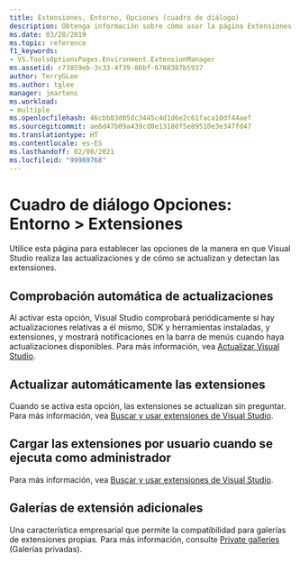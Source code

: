 ```yaml
---
title: Extensiones, Entorno, Opciones (cuadro de diálogo)
description: Obtenga información sobre cómo usar la página Extensiones de la sección Entorno para establecer opciones sobre cómo realiza Visual Studio las actualizaciones y cómo se actualizan y detectan las extensiones.
ms.date: 03/28/2019
ms.topic: reference
f1_keywords:
- VS.ToolsOptionsPages.Environment.ExtensionManager
ms.assetid: c73859eb-3c33-4f39-86bf-6788387b5937
author: TerryGLee
ms.author: tglee
manager: jmartens
ms.workload:
- multiple
ms.openlocfilehash: 46cbb03d05dc3445c4d1d6e2c61faca10df44aef
ms.sourcegitcommit: ae6d47b09a439cd0e13180f5e89510e3e347fd47
ms.translationtype: HT
ms.contentlocale: es-ES
ms.lasthandoff: 02/08/2021
ms.locfileid: "99969768"
---
```

# <a name="options-dialog-box-environment--extensions"></a>Cuadro de diálogo Opciones: Entorno \> Extensiones

Utilice esta página para establecer las opciones de la manera en que Visual Studio realiza las actualizaciones y de cómo se actualizan y detectan las extensiones.

## <a name="automatically-check-for-updates"></a>Comprobación automática de actualizaciones

Al activar esta opción, Visual Studio comprobará periódicamente si hay actualizaciones relativas a él mismo, SDK y herramientas instaladas, y extensiones, y mostrará notificaciones en la barra de menús cuando haya actualizaciones disponibles. Para más información, vea [Actualizar Visual Studio](../../install/update-visual-studio.md).

## <a name="automatically-update-extensions"></a>Actualizar automáticamente las extensiones

Cuando se activa esta opción, las extensiones se actualizan sin preguntar. Para más información, vea [Buscar y usar extensiones de Visual Studio](../../ide/finding-and-using-visual-studio-extensions.md).

## <a name="load-per-user-extensions-when-running-as-administrator"></a>Cargar las extensiones por usuario cuando se ejecuta como administrador

Para más información, vea [Buscar y usar extensiones de Visual Studio](../../ide/finding-and-using-visual-studio-extensions.md).

## <a name="additional-extension-galleries"></a>Galerías de extensión adicionales

Una característica empresarial que permite la compatibilidad para galerías de extensiones propias. Para más información, consulte [Private galleries](../../extensibility/private-galleries.md) (Galerías privadas).

